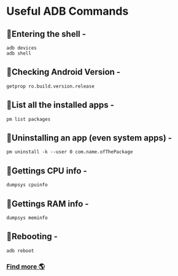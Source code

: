 # Useful ADB Commands 

## 🔰Entering the shell - 

```
adb devices
adb shell
```
## 🔰Checking Android Version -

```
getprop ro.build.version.release 
```


## 🔰List all the installed apps - 

```
pm list packages
```

## 🔰Uninstalling an app (even system apps) - 

```
pm uninstall -k --user 0 com.name.ofThePackage
```

## 🔰Gettings CPU info -

```
dumpsys cpuinfo
```
## 🔰Gettings RAM info -

```
dumpsys meminfo
```
## 🔴Rebooting -

```
adb reboot
```

### <a href="https://www.automatetheplanet.com/adb-cheat-sheet/">Find more 🌎</a>
